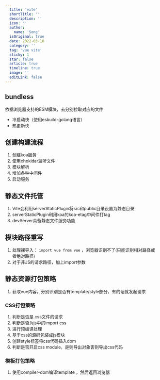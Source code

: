 ```yaml
---
  title: 'vite'
  shortTitle: ''
  description: ''
  icon: ''
  author:
    name: 'Song'
  isOriginal: true
  date: 2022-03-18
  category: ''
  tag: 'vue vite'
  sticky: 1
  star: false
  article: true
  timeline: true
  image: ''
  editLink: false
---
```


  ## bundless
依据浏览器支持的ESM模块，去分别拉取对应的文件

- 冷启动快（使用esbuild-golang语言）
- 热更新快

## 创建构建流程

1. 创建koa服务
2. 使用chokidar监听文件
3. 模块解析
4. 增加各种中间件
5. 启动服务

## 静态文件托管

1. Vite会利用serverStaticPlugin将src和public目录设置为静态目录
2. serverStaticPlugin利用koa的koa-etag中间件打tag
3. devServer具备静态文件服务功能

## 模块路径重写

1. 处理裸导入： `import vue from vue` ，浏览器识别不了(只能识别相对路径或者绝对路径)
2. 对于非JS的请求路径，加上import参数 

## 静态资源打包策略

1. 获取vue内容，分别识别是否有template/style部分，有的话就发起请求
### CSS打包策略

1. 判断是否是.css文件的请求
2. 判断是否为js中的import css
3. 进行预编译处理
4. 基于css的源码包装成js模块
5. 创建style标签将css代码插入dom
6. 判断是否开启css module，是则导出对象否则导出css代码 

### 模板打包策略

1. 使用compiler-dom编译template ，然后返回浏览器
